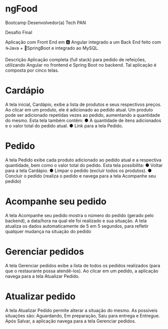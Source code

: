 # ngFood

Bootcamp Desenvolvedor(a) Tech PAN 

Desafio Final

Aplicação com
Front End em 🅰️ Angular integrado a um Back End feito com ☕Java +
🍃SpringBoot e integrado ao MySQL.

Descrição 
Aplicação completa (full stack) para pedido de refeições, utilizando Angular
no frontend e Spring Boot no backend. Tal aplicação é composta por cinco telas.

# Cardápio

A tela inicial, Cardápio, exibe a lista de produtos e seus
respectivos preços. Ao clicar em um produto, ele é adicionado ao pedido atual. Um produto pode ser 
adicionado repetidas vezes ao pedido, aumentando a
quantidade do mesmo. Esta tela também contêm:
● A quantidade de itens adicionados e o
valor total do pedido atual.
● Link para a tela Pedido.

# Pedido

A tela Pedido exibe cada produto adicionado ao pedido atual e a respectiva quantidade, bem como o valor total do pedido.
Esta tela possibilita:
●	Voltar para a tela Cardápio.
●	Limpar o pedido (excluir todos os produtos).
●	Concluir o pedido (realiza o pedido e navega para a tela Acompanhe seu pedido)

# Acompanhe seu pedido

A tela Acompanhe seu pedido mostra o número do pedido (gerado pelo backend), a data/hora na qual ele foi realizado e sua situação.
A tela atualiza os dados automaticamente de 5 em 5 segundos, para refletir qualquer mudança na situação do pedido

# Gerenciar pedidos

A tela Gerenciar pedidos exibe a lista de todos os pedidos realizados (para que o restaurante possa atendê-los).
Ao clicar em um pedido, a aplicação navega para a tela Atualizar Pedido.

# Atualizar pedido

A tela Atualizar Pedido permite alterar a situação do mesmo. As possíveis situações são: Aguardando, Em preparação, Saiu para entrega e Entregue.
Após Salvar, a aplicação navega para a tela Gerenciar pedidos.






